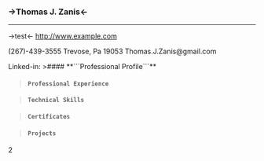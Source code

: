 
### ->Thomas J. Zanis<- 
---
->test<-
<http://www.example.com>
<p align ="left">(267)-439-3555         Trevose, Pa 19053           Thomas.J.Zanis@gmail.com </p>
Linked-in: 
>#### **```Professional Profile```**


>#### **```Professional Experience```**

>#### **```Technical Skills```**

>#### **```Certificates```**

>#### **```Projects```**

2
